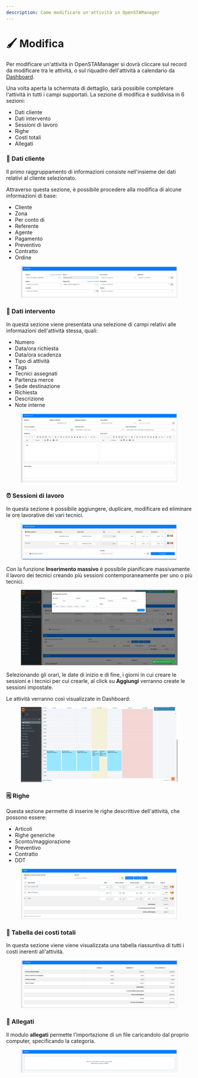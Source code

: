 ```yaml
---
description: Come modificare un'attività in OpenSTAManager
---
```


# 🖌️ Modifica

Per modificare un'attività in OpenSTAManager si dovrà cliccare sul record da modificare tra le attività, o sul riquadro dell'attività a calendario da [Dashboard](../dashboard/).

Una volta aperta la schermata di dettaglio, sarà possibile completare l'attività in tutti i campi supportati. La sezione di modifica è suddivisa in 6 sezioni:

* Dati cliente
* Dati intervento
* Sessioni di lavoro
* Righe
* Costi totali
* Allegati

### 👨 Dati cliente

Il primo raggruppamento di informazioni consiste nell'insieme dei dati relativi al cliente selezionato.

Attraverso questa sezione, è possibile procedere alla modifica di alcune informazioni di base:

* Cliente
* Zona
* Per conto di&#x20;
* Referente
* Agente
* Pagamento
* Preventivo
* Contratto
* Ordine

<figure><img src="../../../.gitbook/assets/immagine (5).png" alt=""><figcaption></figcaption></figure>

### 📖 Dati intervento

In questa sezione viene presentata una selezione di campi relativi alle informazioni dell'attività stessa, quali:

* Numero
* Data/ora richiesta
* Data/ora scadenza
* Tipo di attività
* Tags
* Tecnici assegnati
* Partenza merce
* Sede destinazione
* Richiesta
* Descrizione
* Note interne

<figure><img src="../../../.gitbook/assets/immagine (1) (1).png" alt=""><figcaption></figcaption></figure>

### ⏰ Sessioni di lavoro

In questa sezione è possibile aggiungere, duplicare, modificare ed eliminare le ore lavorative dei vari tecnici.

<figure><img src="../../../.gitbook/assets/immagine (3) (1).png" alt=""><figcaption></figcaption></figure>

Con la funzione **Inserimento massivo** è possibile pianificare massivamente il lavoro dei tecnici creando più sessioni contemporaneamente per uno o più tecnici.

<figure><img src="../../../.gitbook/assets/immagine (5) (1).png" alt=""><figcaption></figcaption></figure>

Selezionando gli orari, le date di inizio e di fine, i giorni in cui creare le sessioni e i tecnici per cui crearle, al click su **Aggiungi** verranno create le sessioni impostate.

Le attività verranno così visualizzate in Dashboard:

<figure><img src="../../../.gitbook/assets/immagine (6).png" alt=""><figcaption></figcaption></figure>

### 🗒️ Righe

Questa sezione permette di inserire le righe descrittive dell'attività, che possono essere:

* Articoli
* Righe generiche
* Sconto/maggiorazione
* Preventivo
* Contratto
* DDT

<figure><img src="../../../.gitbook/assets/immagine (8).png" alt=""><figcaption></figcaption></figure>

### 📃 Tabella dei costi totali

In questa sezione viene viene visualizzata una tabella riassuntiva di tutti i costi inerenti all'attività.

<figure><img src="../../../.gitbook/assets/immagine (9).png" alt=""><figcaption></figcaption></figure>

### 🛅 Allegati

Il modulo **allegati** permette l'importazione di un file caricandolo dal proprio computer, specificando la categoria.

<figure><img src="../../../.gitbook/assets/immagine (10).png" alt=""><figcaption></figcaption></figure>
